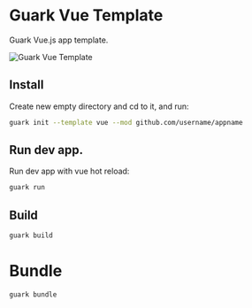 # Guark Vue Template
Guark Vue.js app template.

![Guark Vue Template](https://i.imgur.com/RhU6bh7.png)

## Install

Create new empty directory and cd to it, and run:
```bash
guark init --template vue --mod github.com/username/appname
```

## Run dev app.

Run dev app with vue hot reload:
```bash
guark run
```

## Build

```bash
guark build
```

# Bundle

```bash
guark bundle
```
